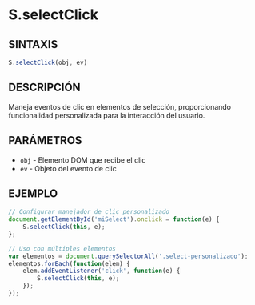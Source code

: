 # S.selectClick

## SINTAXIS
```javascript
S.selectClick(obj, ev)
```

## DESCRIPCIÓN
Maneja eventos de clic en elementos de selección, proporcionando funcionalidad personalizada para la interacción del usuario.

## PARÁMETROS
- `obj` - Elemento DOM que recibe el clic
- `ev` - Objeto del evento de clic

## EJEMPLO
```javascript
// Configurar manejador de clic personalizado
document.getElementById('miSelect').onclick = function(e) {
    S.selectClick(this, e);
};

// Uso con múltiples elementos
var elementos = document.querySelectorAll('.select-personalizado');
elementos.forEach(function(elem) {
    elem.addEventListener('click', function(e) {
        S.selectClick(this, e);
    });
});
```